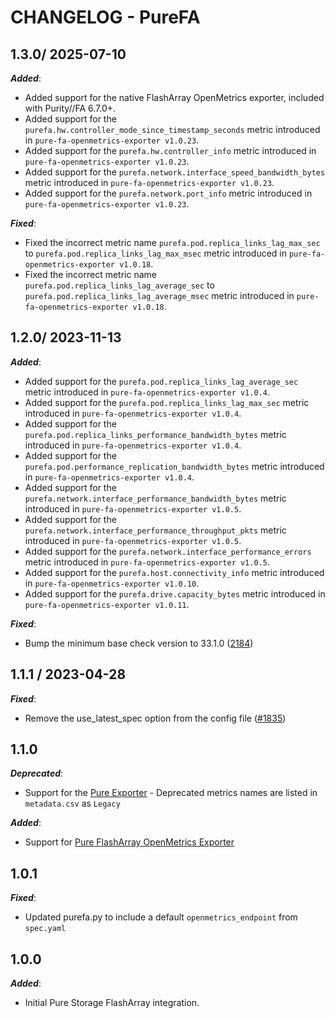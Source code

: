 # CHANGELOG - PureFA

## 1.3.0/ 2025-07-10

***Added***:

* Added support for the native FlashArray OpenMetrics exporter, included with Purity//FA 6.7.0+. 
* Added support for the `purefa.hw.controller_mode_since_timestamp_seconds` metric introduced in `pure-fa-openmetrics-exporter v1.0.23`.
* Added support for the `purefa.hw.controller_info` metric introduced in `pure-fa-openmetrics-exporter v1.0.23`.
* Added support for the `purefa.network.interface_speed_bandwidth_bytes` metric introduced in `pure-fa-openmetrics-exporter v1.0.23`.
* Added support for the `purefa.network.port_info` metric introduced in `pure-fa-openmetrics-exporter v1.0.23`.

***Fixed***:

* Fixed the incorrect metric name `purefa.pod.replica_links_lag_max_sec` to `purefa.pod.replica_links_lag_max_msec` metric introduced in `pure-fa-openmetrics-exporter v1.0.18`.
* Fixed the incorrect metric name `purefa.pod.replica_links_lag_average_sec` to `purefa.pod.replica_links_lag_average_msec` metric introduced in `pure-fa-openmetrics-exporter v1.0.18`.

## 1.2.0/ 2023-11-13

***Added***:

* Added support for the `purefa.pod.replica_links_lag_average_sec` metric introduced in `pure-fa-openmetrics-exporter v1.0.4`.
* Added support for the `purefa.pod.replica_links_lag_max_sec` metric introduced in `pure-fa-openmetrics-exporter v1.0.4`.
* Added support for the `purefa.pod.replica_links_performance_bandwidth_bytes` metric introduced in `pure-fa-openmetrics-exporter v1.0.4`.
* Added support for the `purefa.pod.performance_replication_bandwidth_bytes` metric introduced in `pure-fa-openmetrics-exporter v1.0.4`.
* Added support for the `purefa.network.interface_performance_bandwidth_bytes` metric introduced in `pure-fa-openmetrics-exporter v1.0.5`.
* Added support for the `purefa.network.interface_performance_throughput_pkts` metric introduced in `pure-fa-openmetrics-exporter v1.0.5`.
* Added support for the `purefa.network.interface_performance_errors` metric introduced in `pure-fa-openmetrics-exporter v1.0.5`.
* Added support for the `purefa.host.connectivity_info` metric introduced in `pure-fa-openmetrics-exporter v1.0.10`.
* Added support for the `purefa.drive.capacity_bytes` metric introduced in `pure-fa-openmetrics-exporter v1.0.11`.

***Fixed***:

* Bump the minimum base check version to 33.1.0 ([2184](https://github.com/DataDog/integrations-extras/pull/2184))

## 1.1.1 / 2023-04-28

***Fixed***:

* Remove the use_latest_spec option from the config file ([#1835](https://github.com/DataDog/integrations-extras/pull/1835))

## 1.1.0

***Deprecated***:

* Support for the [Pure Exporter](https://github.com/PureStorage-OpenConnect/pure-exporter) - Deprecated metrics names are listed in `metadata.csv` as `Legacy`

***Added***:

* Support for [Pure FlashArray OpenMetrics Exporter](https://github.com/PureStorage-OpenConnect/pure-fa-openmetrics-exporter)

## 1.0.1

***Fixed***:

* Updated purefa.py to include a default `openmetrics_endpoint` from `spec.yaml`

## 1.0.0

***Added***:

* Initial Pure Storage FlashArray integration.
